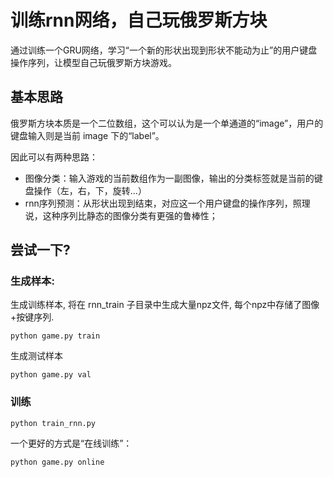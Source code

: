 # 训练rnn网络，自己玩俄罗斯方块
通过训练一个GRU网络，学习“一个新的形状出现到形状不能动为止”的用户键盘操作序列，让模型自己玩俄罗斯方块游戏。

## 基本思路
俄罗斯方块本质是一个二位数组，这个可以认为是一个单通道的“image”，用户的键盘输入则是当前 image 下的“label”。

因此可以有两种思路：

 - 图像分类：输入游戏的当前数组作为一副图像，输出的分类标签就是当前的键盘操作（左，右，下，旋转...）
 - rnn序列预测：从形状出现到结束，对应这一个用户键盘的操作序列，照理说，这种序列比静态的图像分类有更强的鲁棒性；

## 尝试一下?

### 生成样本:

生成训练样本, 将在 rnn_train 子目录中生成大量npz文件, 每个npz中存储了图像+按键序列.

	python game.py train

生成测试样本

	python game.py val

### 训练

	python train_rnn.py

一个更好的方式是“在线训练”：

	python game.py online




